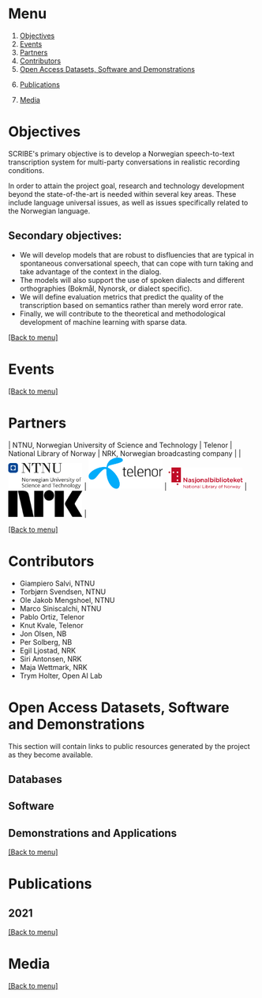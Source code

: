 <!-- <a href="https://www.forskningsradet.no/"><img alt="Forskningsrådet" src="logos/forskningsradet.svg" width="304" /></a> -->

# Menu

1. [Objectives](#objectives)
2. [Events](#events)
3. [Partners](#partners) 
4. [Contributors](#contributors)
5. [Open Access Datasets, Software and Demonstrations](#open-access-datasets-software-and-demonstrations)
<!-- - [Databases](#databases) -->
<!-- - [Software](#software) -->
<!-- - [Demonstrations and Applications](#demonstrations-and-applications) -->
6. [Publications](#publications)
<!-- - [2021](#2021) -->
7. [Media](#media)

# Objectives

SCRIBE's primary objective is to develop a Norwegian speech-to-text transcription system for multi-party conversations in realistic recording
conditions.

In order to attain the project goal, research and technology development beyond the state-of-the-art is needed within several key areas. These include language universal issues, as well as issues specifically related to the Norwegian language.

## Secondary objectives:
* We will develop models that are robust to disfluencies that are typical in spontaneous conversational speech, that
can cope with turn taking and take advantage of the context in the dialog.
* The models will also support the use of spoken dialects and different orthographies (Bokmål, Nynorsk, or dialect
specific).
* We will define evaluation metrics that predict the quality of the transcription based on semantics rather than merely word error rate.
* Finally, we will contribute to the theoretical and methodological development of machine learning with sparse data.

[[Back to menu]](#menu)

# Events

[[Back to menu]](#menu)

# Partners

| NTNU, Norwegian University of Science and Technology | Telenor | National Library of Norway | NRK, Norwegian broadcasting company |
| <a href="https://www.ntnu.no/"><img alt="NTNU, Norwegian University of Science and Technology" src="logos/ntnu_hoeyde_eng.png" width="150" /></a> | <a href="https://www.telenor.no/"><img alt="Telenor" src="logos/telenor.png" width="150" /></a> | <a href="https://www.nb.no/"><img alt="National Library of Norway" src="logos/NB-logo-no-eng-farge.png" width="150" /></a> | <a href="https://www.nrk.no/"><img alt="NRK, Norwegian broadcasting company" src="logos/nrk.png" width="150" /></a> |

[[Back to menu]](#menu)

# Contributors
* Giampiero Salvi, NTNU
* Torbjørn Svendsen, NTNU
* Ole Jakob Mengshoel, NTNU
* Marco Siniscalchi, NTNU
* Pablo Ortiz, Telenor
* Knut Kvale, Telenor
* Jon Olsen, NB
* Per Solberg, NB
* Egil Ljostad, NRK
* Siri Antonsen, NRK
* Maja Wettmark, NRK
* Trym Holter, Open AI Lab

# Open Access Datasets, Software and Demonstrations

This section will contain links to public resources generated by the project as they become available.

## Databases
## Software
## Demonstrations and Applications

[[Back to menu]](#menu)

# Publications

## 2021

[[Back to menu]](#menu)

# Media

[[Back to menu]](#menu)

